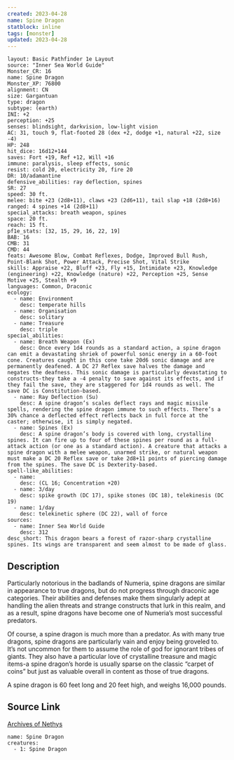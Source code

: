 ```yaml
---
created: 2023-04-28
name: Spine Dragon
statblock: inline
tags: [monster]
updated: 2023-04-28
---
```

```statblock
layout: Basic Pathfinder 1e Layout
source: "Inner Sea World Guide"
Monster_CR: 16
name: Spine Dragon
Monster_XP: 76800
alignment: CN
size: Gargantuan
type: dragon
subtype: (earth)
INI: +2
perception: +25
senses: blindsight, darkvision, low-light vision
AC: 31, touch 9, flat-footed 28 (dex +2, dodge +1, natural +22, size -4)
HP: 248
hit_dice: 16d12+144
saves: Fort +19, Ref +12, Will +16
immune: paralysis, sleep effects, sonic
resist: cold 20, electricity 20, fire 20
DR: 10/adamantine
defensive_abilities: ray deflection, spines
SR: 27
speed: 30 ft.
melee: bite +23 (2d8+11), claws +23 (2d6+11), tail slap +18 (2d8+16)
ranged: 4 spines +14 (2d8+11)
special_attacks: breath weapon, spines
space: 20 ft.
reach: 15 ft.
pf1e_stats: [32, 15, 29, 16, 22, 19]
BAB: 16
CMB: 31
CMD: 44
feats: Awesome Blow, Combat Reflexes, Dodge, Improved Bull Rush, Point-Blank Shot, Power Attack, Precise Shot, Vital Strike
skills: Appraise +22, Bluff +23, Fly +15, Intimidate +23, Knowledge (engineering) +22, Knowledge (nature) +22, Perception +25, Sense Motive +25, Stealth +9
languages: Common, Draconic
ecology:
  - name: Environment
    desc: temperate hills
  - name: Organisation
    desc: solitary
  - name: Treasure
    desc: triple
special_abilities:
  - name: Breath Weapon (Ex)
    desc: Once every 1d4 rounds as a standard action, a spine dragon can emit a devastating shriek of powerful sonic energy in a 60-foot cone. Creatures caught in this cone take 20d6 sonic damage and are permanently deafened. A DC 27 Reflex save halves the damage and negates the deafness. This sonic damage is particularly devastating to constructs-they take a -4 penalty to save against its effects, and if they fail the save, they are staggered for 1d4 rounds as well. The save DC is Constitution-based.
  - name: Ray Deflection (Su)
    desc: A spine dragon’s scales deflect rays and magic missile spells, rendering the spine dragon immune to such effects. There’s a 30% chance a deflected effect reflects back in full force at the caster; otherwise, it is simply negated.
  - name: Spines (Ex)
    desc: A spine dragon’s body is covered with long, crystalline spines. It can fire up to four of these spines per round as a full-attack action (or one as a standard action). A creature that attacks a spine dragon with a melee weapon, unarmed strike, or natural weapon must make a DC 20 Reflex save or take 2d8+11 points of piercing damage from the spines. The save DC is Dexterity-based.
spell-like_abilities:
  - name:
    desc: (CL 16; Concentration +20)
  - name: 3/day
    desc: spike growth (DC 17), spike stones (DC 18), telekinesis (DC 19)
  - name: 1/day
    desc: telekinetic sphere (DC 22), wall of force
sources:
  - name: Inner Sea World Guide
    desc: 312
desc_short: This dragon bears a forest of razor-sharp crystalline spines. Its wings are transparent and seem almost to be made of glass.
```
## Description
Particularly notorious in the badlands of Numeria, spine dragons are similar in appearance to true dragons, but do not progress through draconic age categories. Their abilities and defenses make them singularly adept at handling the alien threats and strange constructs that lurk in this realm, and as a result, spine dragons have become one of Numeria’s most successful predators.

Of course, a spine dragon is much more than a predator. As with many true dragons, spine dragons are particularly vain and enjoy being groveled to. It’s not uncommon for them to assume the role of god for ignorant tribes of giants. They also have a particular love of crystalline treasure and magic items-a spine dragon’s horde is usually sparse on the classic “carpet of coins” but just as valuable overall in content as those of true dragons.

A spine dragon is 60 feet long and 20 feet high, and weighs 16,000 pounds.
## Source Link
[Archives of Nethys](https://aonprd.com/MonsterDisplay.aspx?ItemName=Spine%20Dragon)
```encounter-table
name: Spine Dragon
creatures:
  - 1: Spine Dragon
```
